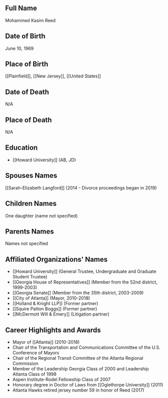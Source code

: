 ## Full Name

Mohammed Kasim Reed

## Date of Birth

June 10, 1969

## Place of Birth

[[Plainfield]], [[New Jersey]], [[United States]]

## Date of Death

N/A

## Place of Death

N/A

## Education

- [[Howard University]] (AB, JD)

## Spouses Names

[[Sarah-Elizabeth Langford]] (2014 - Divorce proceedings began in 2019)

## Children Names

One daughter (name not specified)

## Parents Names

Names not specified

## Affiliated Organizations' Names

- [[Howard University]] (General Trustee, Undergraduate and Graduate Student Trustee)
- [[Georgia House of Representatives]] (Member from the 52nd district, 1999-2003)
- [[Georgia Senate]] (Member from the 35th district, 2003-2009)
- [[City of Atlanta]] (Mayor, 2010-2018)
- [[Holland & Knight LLP]] (Former partner)
- [[Squire Patton Boggs]] (Former partner)
- [[McDermott Will & Emery]] (Litigation partner)

## Career Highlights and Awards

- Mayor of [[Atlanta]] (2010-2018)
- Chair of the Transportation and Communications Committee of the U.S. Conference of Mayors
- Chair of the Regional Transit Committee of the Atlanta Regional Commission
- Member of the Leadership Georgia Class of 2000 and Leadership Atlanta Class of 1998
- Aspen Institute-Rodel Fellowship Class of 2007
- Honorary degree in Doctor of Laws from [[Oglethorpe University]] (2011)
- Atlanta Hawks retired jersey number 59 in honor of Reed (2017)